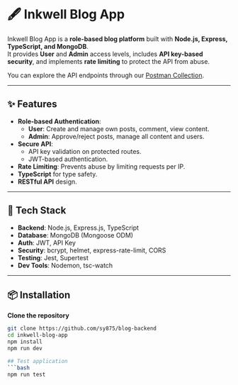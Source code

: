 # 🖋️ Inkwell Blog App

Inkwell Blog App is a **role-based blog platform** built with **Node.js, Express, TypeScript, and MongoDB**.  
It provides **User** and **Admin** access levels, includes **API key-based security**, and implements **rate limiting** to protect the API from abuse.  

You can explore the API endpoints through our [Postman Collection](https://www.postman.com/lively-firefly-527899/workspace/inkwell-blog-app/collection/22923065-2ef3f880-b6fd-452b-a844-dbc741cd2ab1?action=share&source=copy-link&creator=22923065).

---

## ✨ Features
- **Role-based Authentication**:  
  - **User**: Create and manage own posts, comment, view content.  
  - **Admin**: Approve/reject posts, manage all content and users.  
- **Secure API**:  
  - API key validation on protected routes.  
  - JWT-based authentication.  
- **Rate Limiting**: Prevents abuse by limiting requests per IP.  
- **TypeScript** for type safety.  
- **RESTful API** design.

---

## 📂 Tech Stack
- **Backend**: Node.js, Express.js, TypeScript
- **Database**: MongoDB (Mongoose ODM)
- **Auth**: JWT, API Key
- **Security**: bcrypt, helmet, express-rate-limit, CORS
- **Testing**: Jest, Supertest
- **Dev Tools**: Nodemon, tsc-watch

---

## 📦 Installation

 **Clone the repository**
   ```bash
   git clone https://github.com/sy875/blog-backend
   cd inkwell-blog-app
   npm install
   npm run dev

## Test application
```bash
npm run test
